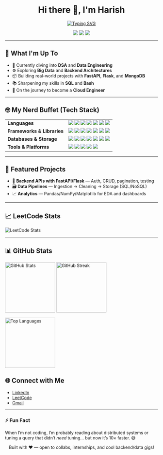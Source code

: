 <!-- Profile Header -->
<h1 align="center">Hi there 👋, I'm Harish</h1>
<p align="center">
  <a href="https://git.io/typing-svg">
    <img src="https://readme-typing-svg.demolab.com?font=Fira+Code&pause=1200&center=true&vCenter=true&width=600&lines=🎓+CS+Student+%40+SSNCE;☁️+Aspiring+Cloud+Engineer;💻+Backend+Developer;📊+Data+Enthusiast;Always+learning+DSA+%26+Data+Engineering" alt="Typing SVG" />
  </a>
</p>

<p align="center">
  <img src="https://img.shields.io/badge/Cloud-Engineer-informational?style=for-the-badge" />
  <img src="https://img.shields.io/badge/Backend-Developer-success?style=for-the-badge" />
  <img src="https://img.shields.io/badge/Data-Enthusiast-blueviolet?style=for-the-badge" />
</p>

---

## 🚀 What I'm Up To
- 🔭 Currently diving into **DSA** and **Data Engineering**
- ⚙️ Exploring **Big Data** and **Backend Architectures**
- 📦 Building real-world projects with **FastAPI**, **Flask**, and **MongoDB**
- 📚 Sharpening my skills in **SQL** and **Bash**
- 🌱 On the journey to become a **Cloud Engineer**

---

## 🤓 My Nerd Buffet (Tech Stack)

<table>
  <tr>
    <td><b>Languages</b></td>
    <td>
      <img src="https://img.shields.io/badge/Python-3776AB?logo=python&logoColor=white" />
      <img src="https://img.shields.io/badge/Java-007396?logo=java&logoColor=white" />
      <img src="https://img.shields.io/badge/C-00599C?logo=c&logoColor=white" />
      <img src="https://img.shields.io/badge/HTML5-E34F26?logo=html5&logoColor=white" />
      <img src="https://img.shields.io/badge/CSS3-1572B6?logo=css3&logoColor=white" />
      <img src="https://img.shields.io/badge/JavaScript-F7DF1E?logo=javascript&logoColor=black" />
      <img src="https://img.shields.io/badge/SQL-336791?logo=postgresql&logoColor=white" />
    </td>
  </tr>
  <tr>
    <td><b>Frameworks & Libraries</b></td>
    <td>
      <img src="https://img.shields.io/badge/Flask-000000?logo=flask&logoColor=white" />
      <img src="https://img.shields.io/badge/FastAPI-009688?logo=fastapi&logoColor=white" />
      <img src="https://img.shields.io/badge/React-20232A?logo=react&logoColor=61DAFB" />
      <img src="https://img.shields.io/badge/Tailwind-38B2AC?logo=tailwindcss&logoColor=white" />
      <img src="https://img.shields.io/badge/Pandas-150458?logo=pandas&logoColor=white" />
      <img src="https://img.shields.io/badge/NumPy-013243?logo=numpy&logoColor=white" />
      <img src="https://img.shields.io/badge/Matplotlib-11557c?logo=plotly&logoColor=white" />
    </td>
  </tr>
  <tr>
    <td><b>Databases & Storage</b></td>
    <td>
      <img src="https://img.shields.io/badge/MySQL-4479A1?logo=mysql&logoColor=white" />
      <img src="https://img.shields.io/badge/PostgreSQL-336791?logo=postgresql&logoColor=white" />
      <img src="https://img.shields.io/badge/SQLite-003B57?logo=sqlite&logoColor=white" />
      <img src="https://img.shields.io/badge/MongoDB-47A248?logo=mongodb&logoColor=white" />
      <img src="https://img.shields.io/badge/Oracle-F80000?logo=oracle&logoColor=white" />
      <img src="https://img.shields.io/badge/Hadoop-FF9900?logo=apachehadoop&logoColor=black" />
      <img src="https://img.shields.io/badge/Cassandra-1287B1?logo=apachecassandra&logoColor=white" />
    </td>
  </tr>
  <tr>
    <td><b>Tools & Platforms</b></td>
    <td>
      <img src="https://img.shields.io/badge/Linux-FCC624?logo=linux&logoColor=black" />
      <img src="https://img.shields.io/badge/Postman-FF6C37?logo=postman&logoColor=white" />
      <img src="https://img.shields.io/badge/VSCode-0078d7?logo=visualstudiocode&logoColor=white" />
      <img src="https://img.shields.io/badge/Git-F05032?logo=git&logoColor=white" />
      <img src="https://img.shields.io/badge/GitHub-181717?logo=github&logoColor=white" />
    </td>
  </tr>
</table>

---

## 🧠 Featured Projects
- 🧰 **Backend APIs with FastAPI/Flask** — Auth, CRUD, pagination, testing
- 🗃️ **Data Pipelines** — Ingestion → Cleaning → Storage (SQL/NoSQL)
- 📈 **Analytics** — Pandas/NumPy/Matplotlib for EDA and dashboards


---

## 📈 LeetCode Stats
<p>
  <!-- Replace `your-leetcode-username` -->
  <img src="https://leetcard.jacoblin.cool/HarishDevanathan?theme=light&font=Fira%20Code&ext=heatmap" alt="LeetCode Stats" />
</p>

---

## 📊 GitHub Stats
<p align="left">
  <img height="165" src="https://github-readme-stats.vercel.app/api?username=HarishDevanathan&show_icons=true&include_all_commits=true&count_private=true" alt="GitHub Stats" />
  <img height="165" src="https://streak-stats.demolab.com?user=HarishDevanathan" alt="GitHub Streak" />
</p>

<p align="left">
  <img height="165" src="https://github-readme-stats.vercel.app/api/top-langs/?username=HarishDevanathan&layout=compact&langs_count=8" alt="Top Languages" />
</p>


## 🌐 Connect with Me
<!-- Replace the # with your actual links -->
- <a href="https://www.linkedin.com/in/your-linkedin">LinkedIn</a>
- <a href="https://leetcode.com/your-leetcode">LeetCode</a>
- <a href="mailto:harishdevanathan123@gmail.com">Gmail</a>

---

### ⚡ Fun Fact
When I’m not coding, I’m probably reading about distributed systems or tuning a query that didn’t *need* tuning… but now it’s 10× faster. 😅

<!-- Footer -->
<p align="center">
  Built with ❤️ — open to collabs, internships, and cool backend/data gigs!
</p>
